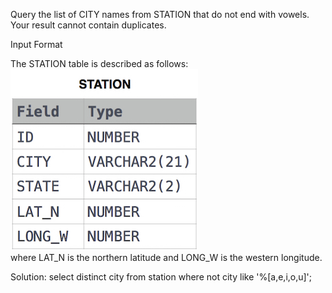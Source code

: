 Query the list of CITY names from STATION that do not end with vowels. Your result cannot contain duplicates.

Input Format

The STATION table is described as follows:
![alt text](https://github.com/ruchakhopkar/Hackerrank_SQL/blob/main/1449345840-5f0a551030-Station.jpg)
<br />
where LAT_N is the northern latitude and LONG_W is the western longitude.

Solution:
select distinct city from station
where not city like '%[a,e,i,o,u]';
